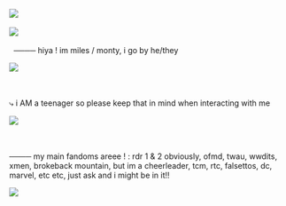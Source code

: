 <img src="https://64.media.tumblr.com/0cb20cbb68d06d75b99221dfb952b0b4/3c74d06b377fdc9b-7a/s400x600/32b86fffcb3ec40311e817047494ae6192fdbe94.webp"/> </p><p> 


         
         
         
 <img src="https://64.media.tumblr.com/25af87300f0c0e8e2a8fea4dc5957ed3/5f73dcc39478e4c2-dc/s75x75_c1/190cc3b64ac178024550406bf2ee46f6ce574280.gifv"/> </p><p>      ──── hiya ! im miles / monty, i go by he/they

 

<img src="https://64.media.tumblr.com/4b5ad89a57bf148f39c7a4dedafa9a29/3c74d06b377fdc9b-00/s250x400/d0b36b6220e86aac980837cda4b47305b9407042.gifv"/> </p><p> 

 ⤷  i AM a teenager so please keep that in mind when interacting with me
 

<img src="https://64.media.tumblr.com/40a8e0f822860b8420e7e281a8242be9/3c74d06b377fdc9b-99/s400x600/92ec959669029beae03cca76907139cd697ee0a8.pnj"/> </p><p> 


──── my main fandoms areee ! : rdr 1 & 2 obviously, ofmd, twau, wwdits, xmen, brokeback mountain, but im a cheerleader, tcm, rtc, falsettos, dc, marvel, etc etc, just ask and i might be in it!!
         
         
         

 <img src="https://64.media.tumblr.com/0cb20cbb68d06d75b99221dfb952b0b4/3c74d06b377fdc9b-7a/s400x600/32b86fffcb3ec40311e817047494ae6192fdbe94.webp"/> </p><p> 
